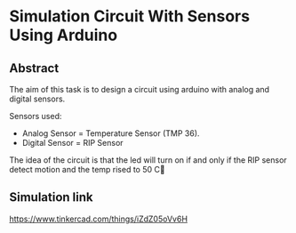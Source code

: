 # Simulation Circuit With Sensors Using Arduino

## Abstract

The aim of this task is to design a circuit using arduino with analog and digital sensors.

Sensors used:
- Analog Sensor = Temperature Sensor (TMP 36).
- Digital Sensor = RIP Sensor

The idea of the circuit is that the led will turn on if and only if the RIP sensor detect motion and the temp rised to 50 Cْ

## Simulation link
https://www.tinkercad.com/things/iZdZ05oVv6H
